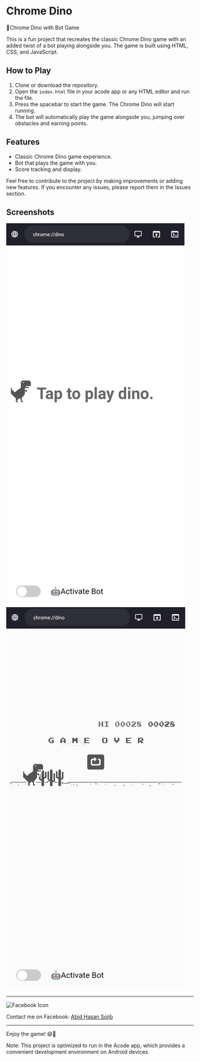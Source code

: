 # Chrome Dino

🦖Chrome Dino with Bot Game

This is a fun project that recreates the classic Chrome Dino game with an added twist of a bot playing alongside you. The game is built using HTML, CSS, and JavaScript.

## How to Play
1. Clone or download the repository.
2. Open the `index.html` file in your acode app or any HTML editor and run the file.
3. Press the spacebar to start the game. The Chrome Dino will start running.
4. The bot will automatically play the game alongside you, jumping over obstacles and earning points.

## Features
- Classic Chrome Dino game experience.
- Bot that plays the game with you.
- Score tracking and display.

Feel free to contribute to the project by making improvements or adding new features. If you encounter any issues, please report them in the Issues section.

## Screenshots
![Screenshot 1](1.jpeg)
![Screenshot 2](2.jpeg)

---
![Facebook Icon](https://encrypted-tbn0.gstatic.com/images?q=tbn:ANd9GcQzASUheShjcHptv4vgE7-JcAy_ADEM0mKRuMl4yWd3LYrxbP0WL5AH-_wv&s=10)

Contact me on Facebook: [Abid Hasan Sojib](https://www.facebook.com/abidhasansojib002)


---

Enjoy the game! 😄🦕

Note: This project is optimized to run in the Acode app, which provides a convenient development environment on Android devices.

